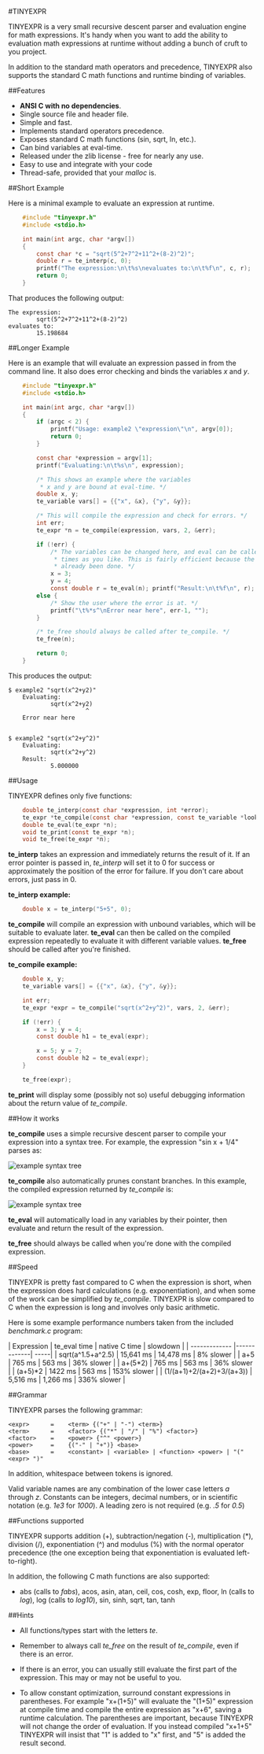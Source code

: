 #TINYEXPR


TINYEXPR is a very small recursive descent parser and evaluation engine for
math expressions. It's handy when you want to add the ability to evaluation
math expressions at runtime without adding a bunch of cruft to you project.

In addition to the standard math operators and precedence, TINYEXPR also supports
the standard C math functions and runtime binding of variables.

##Features

- **ANSI C with no dependencies**.
- Single source file and header file.
- Simple and fast.
- Implements standard operators precedence.
- Exposes standard C math functions (sin, sqrt, ln, etc.).
- Can bind variables at eval-time.
- Released under the zlib license - free for nearly any use.
- Easy to use and integrate with your code
- Thread-safe, provided that your *malloc* is.

##Short Example

Here is a minimal example to evaluate an expression at runtime.

```C
    #include "tinyexpr.h"
    #include <stdio.h>

    int main(int argc, char *argv[])
    {
        const char *c = "sqrt(5^2+7^2+11^2+(8-2)^2)";
        double r = te_interp(c, 0);
        printf("The expression:\n\t%s\nevaluates to:\n\t%f\n", c, r);
        return 0;
    }
```


That produces the following output:

    The expression:
            sqrt(5^2+7^2+11^2+(8-2)^2)
    evaluates to:
            15.198684


##Longer Example

Here is an example that will evaluate an expression passed in from the command
line. It also does error checking and binds the variables *x* and *y*.

```C
    #include "tinyexpr.h"
    #include <stdio.h>

    int main(int argc, char *argv[])
    {
        if (argc < 2) {
            printf("Usage: example2 \"expression\"\n", argv[0]);
            return 0;
        }

        const char *expression = argv[1];
        printf("Evaluating:\n\t%s\n", expression);

        /* This shows an example where the variables
         * x and y are bound at eval-time. */
        double x, y;
        te_variable vars[] = {{"x", &x}, {"y", &y}};

        /* This will compile the expression and check for errors. */
        int err;
        te_expr *n = te_compile(expression, vars, 2, &err);

        if (!err) {
            /* The variables can be changed here, and eval can be called as many
             * times as you like. This is fairly efficient because the parsing has
             * already been done. */
            x = 3;
            y = 4;
            const double r = te_eval(n); printf("Result:\n\t%f\n", r); }
        else {
            /* Show the user where the error is at. */
            printf("\t%*s^\nError near here", err-1, "");
        }

        /* te_free should always be called after te_compile. */
        te_free(n);

        return 0;
    }
```


This produces the output:

    $ example2 "sqrt(x^2+y2)"
        Evaluating:
                sqrt(x^2+y2)
                          ^
        Error near here


    $ example2 "sqrt(x^2+y^2)"
        Evaluating:
                sqrt(x^2+y^2)
        Result:
                5.000000


##Usage

TINYEXPR defines only five functions:

```C
    double te_interp(const char *expression, int *error);
    te_expr *te_compile(const char *expression, const te_variable *lookup, int lookup_len, int *error);
    double te_eval(te_expr *n);
    void te_print(const te_expr *n);
    void te_free(te_expr *n);
```

**te_interp** takes an expression and immediately returns the result of it. If
an error pointer is passed in, *te_interp* will set it to 0 for success or
approximately the position of the error for failure. If you don't care about
errors, just pass in 0.

**te_interp example:**

```C
    double x = te_interp("5+5", 0);
```

**te_compile** will compile an expression with unbound variables, which will
be suitable to evaluate later. **te_eval** can then be called on the compiled
expression repeatedly to evaluate it with different variable values. **te_free**
should be called after you're finished.

**te_compile example:**

```C
    double x, y;
    te_variable vars[] = {{"x", &x}, {"y", &y}};

    int err;
    te_expr *expr = te_compile("sqrt(x^2+y^2)", vars, 2, &err);

    if (!err) {
        x = 3; y = 4;
        const double h1 = te_eval(expr);

        x = 5; y = 7;
        const double h2 = te_eval(expr);
    }

    te_free(expr);
```

**te_print** will display some (possibly not so) useful debugging
information about the return value of *te_compile*.


##How it works

**te_compile** uses a simple recursive descent parser to compile your
expression into a syntax tree. For example, the expression "sin x + 1/4"
parses as:

![example syntax tree](doc/e1.png?raw=true)

**te_compile** also automatically prunes constant branches. In this example,
the compiled expression returned by *te_compile* is:

![example syntax tree](doc/e2.png?raw=true)

**te_eval** will automatically load in any variables by their pointer, then evaluate
and return the result of the expression.

**te_free** should always be called when you're done with the compiled expression.


##Speed


TINYEXPR is pretty fast compared to C when the expression is short, when the
expression does hard calculations (e.g. exponentiation), and when some of the
work can be simplified by *te_compile*. TINYEXPR is slow compared to C when the
expression is long and involves only basic arithmetic.

Here is some example performance numbers taken from the included
*benchmark.c* program:

| Expression | te_eval time | native C time | slowdown  |
| ------------- |-------------| -----|
| sqrt(a^1.5+a^2.5) | 15,641 ms | 14,478 ms | 8% slower |
| a+5 | 765 ms | 563 ms | 36% slower |
| a+(5*2) | 765 ms | 563 ms | 36% slower |
| (a+5)*2 | 1422 ms | 563 ms | 153% slower |
| (1/(a+1)+2/(a+2)+3/(a+3)) | 5,516 ms | 1,266 ms | 336% slower |



##Grammar

TINYEXPR parses the following grammar:

    <expr>      =    <term> {("+" | "-") <term>}
    <term>      =    <factor> {("*" | "/" | "%") <factor>}
    <factor>    =    <power> {"^" <power>}
    <power>     =    {("-" | "+")} <base>
    <base>      =    <constant> | <variable> | <function> <power> | "(" <expr> ")"

In addition, whitespace between tokens is ignored.

Valid variable names are any combination of the lower case letters *a* through
*z*. Constants can be integers, decimal numbers, or in scientific notation
(e.g. *1e3* for *1000*). A leading zero is not required (e.g. *.5* for *0.5*)


##Functions supported

TINYEXPR supports addition (+), subtraction/negation (-), multiplication (\*),
division (/), exponentiation (^) and modulus (%) with the normal operator
precedence (the one exception being that exponentiation is evaluated
left-to-right).

In addition, the following C math functions are also supported:

- abs (calls to *fabs*), acos, asin, atan, ceil, cos, cosh, exp, floor, ln (calls to *log*), log (calls to *log10*), sin, sinh, sqrt, tan, tanh


##Hints

- All functions/types start with the letters *te*.

- Remember to always call *te_free* on the result of *te_compile*, even if
  there is an error.

- If there is an error, you can usually still evaluate the first part of the
  expression.  This may or may not be useful to you.

- To allow constant optimization, surround constant expressions in parentheses.
  For example "x+(1+5)" will evaluate the "(1+5)" expression at compile time and
  compile the entire expression as "x+6", saving a runtime calculation. The
  parentheses are important, because TINYEXPR will not change the order of
  evaluation. If you instead compiled "x+1+5" TINYEXPR will insist that "1" is
  added to "x" first, and "5" is added the result second.

